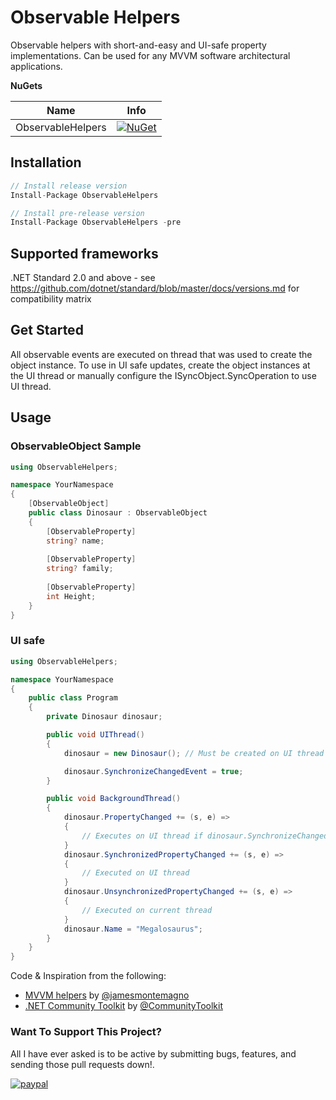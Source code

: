 # Observable Helpers

Observable helpers with short-and-easy and UI-safe property implementations. Can be used for any MVVM software architectural applications.

**NuGets**

|Name|Info|
| ------------------- | :------------------: |
|ObservableHelpers|[![NuGet](https://buildstats.info/nuget/ObservableHelpers?includePreReleases=true)](https://www.nuget.org/packages/ObservableHelpers/)|

## Installation
```csharp
// Install release version
Install-Package ObservableHelpers

// Install pre-release version
Install-Package ObservableHelpers -pre
```

## Supported frameworks
.NET Standard 2.0 and above - see https://github.com/dotnet/standard/blob/master/docs/versions.md for compatibility matrix

## Get Started

All observable events are executed on thread that was used to create the object instance.
To use in UI safe updates, create the object instances at the UI thread or manually configure the ISyncObject.SyncOperation to use UI thread.

## Usage

### ObservableObject Sample
```csharp
using ObservableHelpers;

namespace YourNamespace
{
    [ObservableObject]
    public class Dinosaur : ObservableObject
    {
        [ObservableProperty]
        string? name;
        
        [ObservableProperty]
        string? family;
        
        [ObservableProperty]
        int Height;
    }
}
```
### UI safe
```csharp
using ObservableHelpers;

namespace YourNamespace
{
    public class Program
    {
        private Dinosaur dinosaur;

        public void UIThread()
        {
            dinosaur = new Dinosaur(); // Must be created on UI thread to synchronize events

            dinosaur.SynchronizeChangedEvent = true;
        }

        public void BackgroundThread()
        {
            dinosaur.PropertyChanged += (s, e) =>
            {
                // Executes on UI thread if dinosaur.SynchronizeChangedEvent is true (default false)
            }
            dinosaur.SynchronizedPropertyChanged += (s, e) =>
            {
                // Executed on UI thread
            }
            dinosaur.UnsynchronizedPropertyChanged += (s, e) =>
            {
                // Executed on current thread
            }
            dinosaur.Name = "Megalosaurus";
        }
    }
}
```

Code & Inspiration from the following:
* [MVVM helpers](https://github.com/jamesmontemagno/mvvm-helpers) by [@jamesmontemagno](https://github.com/jamesmontemagno)
* [.NET Community Toolkit](https://github.com/CommunityToolkit/dotnet) by [@CommunityToolkit](https://github.com/CommunityToolkit)


### Want To Support This Project?
All I have ever asked is to be active by submitting bugs, features, and sending those pull requests down!.

[![paypal](https://www.paypalobjects.com/en_US/i/btn/btn_donateCC_LG.gif)](https://www.buymeacoffee.com/kiryuumaru)
